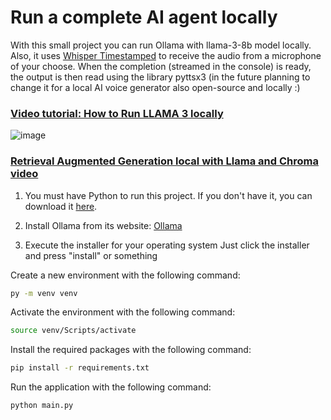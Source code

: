 # Run a complete AI agent locally
With this small project you can run Ollama with llama-3-8b model locally. Also, it uses [Whisper Timestamped](https://github.com/linto-ai/whisper-timestamped) to receive the audio from a microphone of your choose. When the completion (streamed in the console) is ready, the output is then read using the library pyttsx3 (in the future planning to change it for a local AI voice generator also open-source and locally :)

### [Video tutorial: How to Run LLAMA 3 locally](https://youtu.be/5jtGHk7xths?si=3WyyUmXC6t39m87w)
![image](https://github.com/Charlytoc/complete-ai-agent/assets/107764250/00c30c0b-44e9-4cba-937c-e1f89ccbacd8)

### [Retrieval Augmented Generation local with Llama and Chroma video](https://www.youtube.com/watch?v=vjQAxJ7OVxw)


1. You must have Python to run this project. If you don't have it, you can download it [here](https://www.python.org/downloads/).

2. Install Ollama from its website: [Ollama](https://ollama.com/download)

3. Execute the installer for your operating system
Just click the installer and press "install" or something

Create a new environment with the following command:
```bash
py -m venv venv
```

Activate the environment with the following command:
```bash
source venv/Scripts/activate
```

Install the required packages with the following command:
```bash
pip install -r requirements.txt
```

Run the application with the following command:
```bash
python main.py
```

